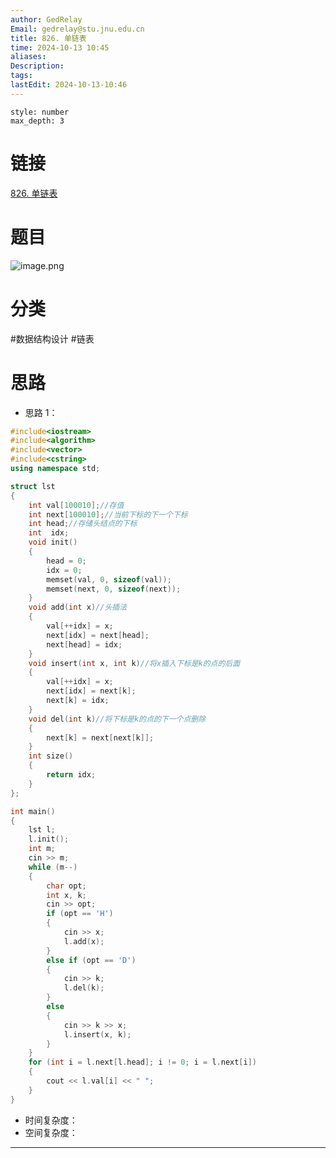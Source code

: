 ```yaml
---
author: GedRelay
Email: gedrelay@stu.jnu.edu.cn
title: 826. 单链表
time: 2024-10-13 10:45
aliases: 
Description: 
tags: 
lastEdit: 2024-10-13-10:46
---
```


```toc
style: number
max_depth: 3
```

# 链接
[826. 单链表](https://www.acwing.com/problem/content/description/828/) 

# 题目
![image.png](https://ged-pic-bed.oss-cn-guangzhou.aliyuncs.com/img/202410131046883.png)


# 分类
#数据结构设计 #链表 

# 思路
- 思路 1：


```cpp
#include<iostream>
#include<algorithm>
#include<vector>
#include<cstring>
using namespace std;

struct lst
{
	int val[100010];//存值
	int next[100010];//当前下标的下一个下标
	int head;//存储头结点的下标
	int  idx;
	void init()
	{
		head = 0;
		idx = 0;
		memset(val, 0, sizeof(val));
		memset(next, 0, sizeof(next));
	}
	void add(int x)//头插法
	{
		val[++idx] = x;
		next[idx] = next[head];
		next[head] = idx;
	}
	void insert(int x, int k)//将x插入下标是k的点的后面
	{
		val[++idx] = x;
		next[idx] = next[k];
		next[k] = idx;
	}
	void del(int k)//将下标是k的点的下一个点删除
	{
		next[k] = next[next[k]];
	}
	int size()
	{
		return idx;
	}
};

int main() 
{
	lst l;
	l.init();
	int m;
	cin >> m;
	while (m--)
	{
		char opt;
		int x, k;
		cin >> opt;
		if (opt == 'H')
		{
			cin >> x;
			l.add(x);
		}
		else if (opt == 'D')
		{
			cin >> k;
			l.del(k);
		}
		else
		{
			cin >> k >> x;
			l.insert(x, k);
		}
	}
	for (int i = l.next[l.head]; i != 0; i = l.next[i])
	{
		cout << l.val[i] << " ";
	}
}
```


- 时间复杂度：
- 空间复杂度：


---


